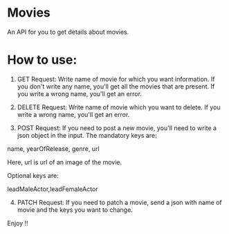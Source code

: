 
# Movies 

An API for you to get details about movies.

# How to use: 
1. GET Request: Write name of movie for which you want information. If you don't write any name, you'll get all the movies that are present. If you write a wrong name, you'll get an error.

2. DELETE Request: Write name of movie which you want to delete. If you write a wrong name, you'll get an error.

3. POST Request: If you need to post a new movie, you'll need to write a json object in the input. The mandatory keys are:
 
name, yearOfRelease, genre, url

Here, url is url of an image of the movie.

Optional keys are:

leadMaleActor,leadFemaleActor

4. PATCH Request: If you need to patch a movie, send a json with name of movie and the keys you want to change.

Enjoy !!
